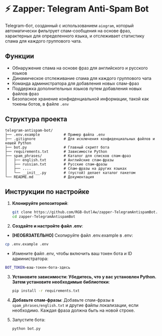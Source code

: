 # ⚡ Zapper: Telegram Anti-Spam Bot

Telegram-бот, созданный с использованием `aiogram`, который автоматически фильтрует спам-сообщения на основе фраз, характерных для определенного языка, и отслеживает статистику спама для каждого группового чата.

## Функции

- Обнаружение спама на основе фраз для английского и русского языков
- Динамическое отслеживание спама для каждого группового чата
- Команда администратора для добавления новых спам-фраз
- Поддержка дополнительных языков путем добавления новых файлов фраз
- Безопасное хранение конфиденциальной информации, такой как токены ботов, в файле `.env`

## Структура проекта
```
telegram-antispam-bot/
├── .env.example           # Пример файла .env
├── .gitignore             # Для исключения конфиденциальных файлов и кешей Python
├── bot.py                 # Главный скрипт бота
├── requirements.txt       # Зависимости Python
├── spam_phrases/          # Каталог для списков спам-фраз
│   ├── english.txt        # Английские спам-фразы
│   ├── russian.txt        # Русские спам-фразы
│   ├── ....               # Спам-фразы на других языках
│   └── __init__.py        # (пустой) делает каталог пакетом
└── README.md              # Документация
```

## Инструкции по настройке

1. **Клонируйте репозиторий**:
   ```bash
   git clone https://github.com/RGB-Outl4w/zapper-TelegramAntispamBot.git
   cd zapper-TelegramAntispamBot
   ```

2. **Создайте и настройте файл .env**:

  - **[НЕОБЯЗАТЕЛЬНО]** Скопируйте файл .env.example в .env:
  ```bash
  cp .env.example .env
  ```

  - Измените файл .env, чтобы включить ваш токен бота и ID администратора:
  ```bash
  BOT_TOKEN=ваш-токен-бота-здесь
  ```

3. **Установите зависимости: Убедитесь, что у вас установлен Python. Затем установите необходимые библиотеки**:
   ```bash
   pip install -r requirements.txt
   ```
   
4. **Добавьте спам-фразы**: Добавьте спам-фразы в `spam_phrases/english.txt` и другие файлы локализации, если необходимо. Каждая фраза должна быть на новой строке.

5. Запустите бота:
   ```bash
   python bot.py
   ```
